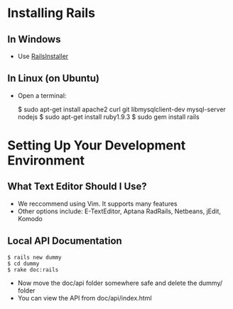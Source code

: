 Installing Rails
================

In Windows
----------

- Use [RailsInstaller](http://railsinstaller.org/)

In Linux (on Ubuntu)
--------------------

- Open a terminal:

    $ sudo apt-get install apache2 curl git libmysqlclient-dev mysql-server nodejs
    $ sudo apt-get install ruby1.9.3
    $ sudo gem install rails

Setting Up Your Development Environment
=======================================

What Text Editor Should I Use?
------------------------------

- We reccommend using Vim. It supports many features
- Other options include: E-TextEditor, Aptana RadRails, Netbeans, jEdit, Komodo

Local API Documentation
-----------------------

    $ rails new dummy
    $ cd dummy
    $ rake doc:rails

- Now move the doc/api folder somewhere safe and delete the dummy/ folder
- You can view the API from doc/api/index.html
